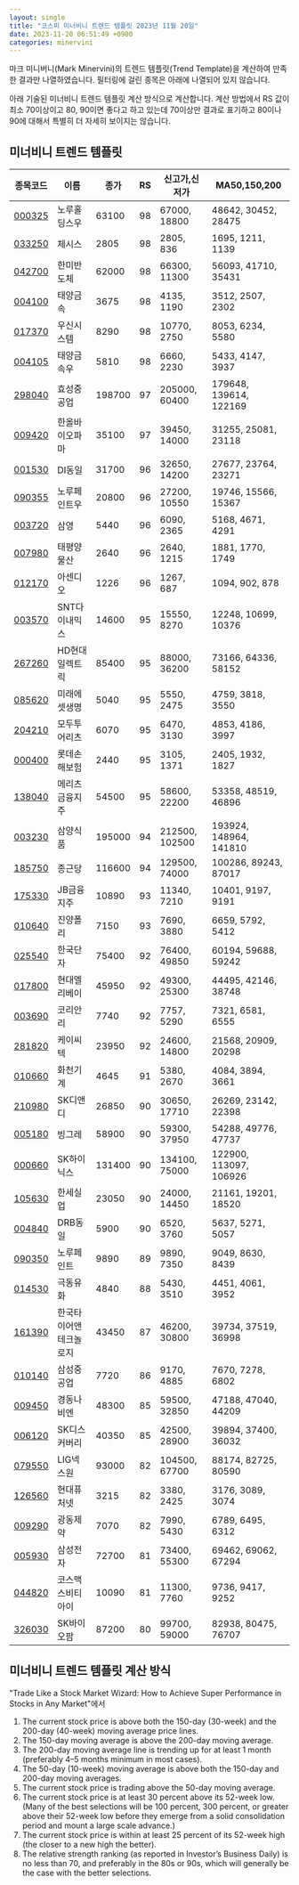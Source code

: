 ```yaml
---
layout: single
title: "코스피 미너비니 트렌드 템플릿 2023년 11월 20일"
date: 2023-11-20 06:51:49 +0900
categories: minervini
---
```

마크 미니버니(Mark Minervini)의 트렌드 템플릿(Trend Template)을 계산하여 만족한 결과만 나열하였습니다. 필터링에 걸린 종목은 아래에 나열되어 있지 않습니다.

아래 기술된 미너비니 트렌드 템플릿 계산 방식으로 계산합니다. 계산 방법에서 RS 값이 최소 70이상이고 80, 90이면 좋다고 하고 있는데 70이상만 결과로 표기하고 80이나 90에 대해서 특별히 더 자세히 보이지는 않습니다.

## 미너비니 트렌드 템플릿

|종목코드|이름|종가|RS|신고가,신저가|MA50,150,200|
|------|---|---|--|---------|------------|
|[000325](https://finance.daum.net/quotes/A000325)|노루홀딩스우|63100|98|67000, 18800|48642, 30452, 28475|
|[033250](https://finance.daum.net/quotes/A033250)|체시스|2805|98|2805, 836|1695, 1211, 1139|
|[042700](https://finance.daum.net/quotes/A042700)|한미반도체|62000|98|66300, 11300|56093, 41710, 35431|
|[004100](https://finance.daum.net/quotes/A004100)|태양금속|3675|98|4135, 1190|3512, 2507, 2302|
|[017370](https://finance.daum.net/quotes/A017370)|우신시스템|8290|98|10770, 2750|8053, 6234, 5580|
|[004105](https://finance.daum.net/quotes/A004105)|태양금속우|5810|98|6660, 2230|5433, 4147, 3937|
|[298040](https://finance.daum.net/quotes/A298040)|효성중공업|198700|97|205000, 60400|179648, 139614, 122169|
|[009420](https://finance.daum.net/quotes/A009420)|한올바이오파마|35100|97|39450, 14000|31255, 25081, 23118|
|[001530](https://finance.daum.net/quotes/A001530)|DI동일|31700|96|32650, 14200|27677, 23764, 23271|
|[090355](https://finance.daum.net/quotes/A090355)|노루페인트우|20800|96|27200, 10550|19746, 15566, 15367|
|[003720](https://finance.daum.net/quotes/A003720)|삼영|5440|96|6090, 2365|5168, 4671, 4291|
|[007980](https://finance.daum.net/quotes/A007980)|태평양물산|2640|96|2640, 1215|1881, 1770, 1749|
|[012170](https://finance.daum.net/quotes/A012170)|아센디오|1226|96|1267, 687|1094, 902, 878|
|[003570](https://finance.daum.net/quotes/A003570)|SNT다이내믹스|14600|95|15550, 8270|12248, 10699, 10376|
|[267260](https://finance.daum.net/quotes/A267260)|HD현대일렉트릭|85400|95|88000, 36200|73166, 64336, 58152|
|[085620](https://finance.daum.net/quotes/A085620)|미래에셋생명|5040|95|5550, 2475|4759, 3818, 3550|
|[204210](https://finance.daum.net/quotes/A204210)|모두투어리츠|6070|95|6470, 3130|4853, 4186, 3997|
|[000400](https://finance.daum.net/quotes/A000400)|롯데손해보험|2440|95|3105, 1371|2405, 1932, 1827|
|[138040](https://finance.daum.net/quotes/A138040)|메리츠금융지주|54500|95|58600, 22200|53358, 48519, 46896|
|[003230](https://finance.daum.net/quotes/A003230)|삼양식품|195000|94|212500, 102500|193924, 148964, 141810|
|[185750](https://finance.daum.net/quotes/A185750)|종근당|116600|94|129500, 74000|100286, 89243, 87017|
|[175330](https://finance.daum.net/quotes/A175330)|JB금융지주|10890|93|11340, 7210|10401, 9197, 9191|
|[010640](https://finance.daum.net/quotes/A010640)|진양폴리|7150|93|7690, 3880|6659, 5792, 5412|
|[025540](https://finance.daum.net/quotes/A025540)|한국단자|75400|92|76400, 49850|60194, 59688, 59242|
|[017800](https://finance.daum.net/quotes/A017800)|현대엘리베이|45950|92|49300, 25300|44495, 42146, 38748|
|[003690](https://finance.daum.net/quotes/A003690)|코리안리|7740|92|7757, 5290|7321, 6581, 6555|
|[281820](https://finance.daum.net/quotes/A281820)|케이씨텍|23950|92|24600, 14800|21568, 20909, 20298|
|[010660](https://finance.daum.net/quotes/A010660)|화천기계|4645|91|5380, 2670|4084, 3894, 3661|
|[210980](https://finance.daum.net/quotes/A210980)|SK디앤디|26850|90|30650, 17710|26269, 23142, 22398|
|[005180](https://finance.daum.net/quotes/A005180)|빙그레|58900|90|59300, 37950|54288, 49776, 47737|
|[000660](https://finance.daum.net/quotes/A000660)|SK하이닉스|131400|90|134100, 75000|122900, 113097, 106926|
|[105630](https://finance.daum.net/quotes/A105630)|한세실업|23050|90|24000, 14450|21161, 19201, 18520|
|[004840](https://finance.daum.net/quotes/A004840)|DRB동일|5900|90|6520, 3760|5637, 5271, 5057|
|[090350](https://finance.daum.net/quotes/A090350)|노루페인트|9890|89|9890, 7350|9049, 8630, 8439|
|[014530](https://finance.daum.net/quotes/A014530)|극동유화|4840|88|5430, 3510|4451, 4061, 3952|
|[161390](https://finance.daum.net/quotes/A161390)|한국타이어앤테크놀로지|43450|87|46200, 30800|39734, 37519, 36998|
|[010140](https://finance.daum.net/quotes/A010140)|삼성중공업|7720|86|9170, 4885|7670, 7278, 6802|
|[009450](https://finance.daum.net/quotes/A009450)|경동나비엔|48300|85|59500, 32850|47188, 47040, 44209|
|[006120](https://finance.daum.net/quotes/A006120)|SK디스커버리|40350|85|42500, 28900|39894, 37400, 36032|
|[079550](https://finance.daum.net/quotes/A079550)|LIG넥스원|93000|82|104500, 67700|88174, 82725, 80590|
|[126560](https://finance.daum.net/quotes/A126560)|현대퓨처넷|3215|82|3380, 2425|3176, 3089, 3074|
|[009290](https://finance.daum.net/quotes/A009290)|광동제약|7070|82|7990, 5430|6789, 6495, 6312|
|[005930](https://finance.daum.net/quotes/A005930)|삼성전자|72700|81|73400, 55300|69462, 69062, 67294|
|[044820](https://finance.daum.net/quotes/A044820)|코스맥스비티아이|10090|81|11300, 7760|9736, 9417, 9252|
|[326030](https://finance.daum.net/quotes/A326030)|SK바이오팜|87200|80|99700, 59000|82938, 80475, 76707|

## 미너비니 트렌드 템플릿 계산 방식

"Trade Like a Stock Market Wizard: How to Achieve Super Performance in Stocks in Any Market"에서

 1. The current stock price is above both the 150-day (30-week) and the 200-day (40-week) moving average price lines.
 1. The 150-day moving average is above the 200-day moving average.
 1. The 200-day moving average line is trending up for at least 1 month (preferably 4–5 months minimum in most cases).
 1. The 50-day (10-week) moving average is above both the 150-day and 200-day moving averages.
 1. The current stock price is trading above the 50-day moving average.
 1. The current stock price is at least 30 percent above its 52-week low. (Many of the best selections will be 100 percent, 300 percent, or greater above their 52-week low before they emerge from a solid consolidation period and mount a large scale advance.)
 1. The current stock price is within at least 25 percent of its 52-week high (the closer to a new high the better).
 1. The relative strength ranking (as reported in Investor’s Business Daily) is no less than 70, and preferably in the 80s or 90s, which will generally be the case with the better selections.
